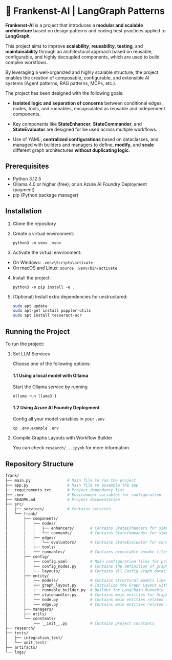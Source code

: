 # 🧟 Frankenst-AI | LangGraph Patterns
**Frankenst-AI** is a project that introduces a **modular and scalable architecture** based on design patterns and coding best practices applied to **LangGraph**.

This project aims to improve **scalability**, **reusability**, **testing**, and **maintainability** through an architectural approach based on reusable, configurable, and highly decoupled components, which are used to build complex workflows.

By leveraging a well-organized and highly scalable structure, the project enables the creation of composable, configurable, and extensible AI systems (Agent patterns, RAG patterns, MCPs, etc.).

The project has been designed with the following goals:

- **Isolated logic and separation of concerns** between conditional edges, nodes, tools, and runnables, encapsulated as reusable and independent components.

- Key components like **StateEnhancer**, **StateCommander**, and **StateEvaluator** are designed for be used across multiple workflows.

- Use of YAML, **centralized configurations** based on dataclasses, and managed with builders and managers to define, **modify**, and **scale** different graph architectures **without duplicating logic**.

## Prerequisites

- Python 3.12.5
- Ollama 4.0 or higher (free); or an Azure AI Foundry Deployment (payment)
- pip (Python package manager)

## Installation

1. Clone the repository

2. Create a virtual environment:

    ```python3 -m venv .venv```

3. Activate the virtual environment:
- On Windows:
  ```.venv\Scripts\activate```
- On macOS and Linux:
  ```source .venv/bin/activate```

4. Install the project:

    ```python3 -m pip install -e .```

5. (Optional) Install extra dependencies for unstructured:
    ```bash
    sudo apt update
    sudo apt-get install poppler-utils
    sudo apt install tesseract-ocr
    ```

## Running the Project

To run the project:

1. Set LLM Services

   Choose one of the following options:

   #### 1.1 Using a local model with Ollama
   Start the Ollama service by running 
   
   ```ollama run llama3.1```
  
   #### 1.2 Using Azure AI Foundry Deployment
    Config all your model variables in your ```.env```

    ```cp .env.example .env```
2. Compile Graphs Layouts with Workflow Builder

    You can check ```research/...ipynb``` for more information.

## Repository Structure

```bash
frank/
├── main.py                # Main file to run the project
├── app.py                 # Main file to assemble the app
├── requirements.txt       # Project dependency list
├── .env                   # Environment variables for configuration
├── README.md              # Project documentation
├── src/
│   ├── services/          # Contains services
│   └── frank/
│       ├── components/
│       │   ├── nodes/
│       │   │   ├── enhancers/       # Contains StateEnhancers for simple nodes to modifications with runnables
│       │   │   └── commands/        # Contains StateCommander for simple nodes. Commands for LangGraph method can route and modificate the state.
│       │   ├── edges/
│       │   │   └── evaluators/      # Contains StateEvaluator for conditional edges
│       │   ├── tools/               
│       │   └── runnables/           # Contains executable invoke files of RunnableBuilders
│       ├── config/    
│       │   ├── config.yaml          # Main configuration files for project
│       │   ├── config_nodes.py      # Contains the definition of graph nodes of your project
│       │   └── layouts/             # Contains all Config Graph dataclass of your project
│       ├── entity/
│       │   ├── models/              # Contains structural models like base tools or structured output
│       │   ├── graph_layout.py      # Initialize the Graph Layout with a Config Graph dataclass
│       │   ├── runnable_builder.py  # Builder for LangChain Runnable
│       │   ├── statehandler.py      # Contains main entities for GraphState handlers
│       │   ├── node.py              # Contains main entities related to nodes
│       │   └── edge.py              # Contains main entities related to edges
│       ├── managers/                
│       ├── utils/
│       └── constants/
│           └── __init__.py          # Contains project constants
├── research/              
├── tests/                 
│   ├── integration_test/
│   └── unit_test/
├── artifacts/             
└── logs/                  
```